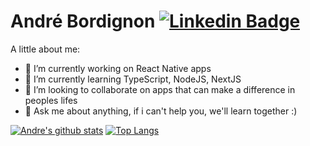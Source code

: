 # André Bordignon   [![Linkedin Badge](https://img.shields.io/badge/-André_Bordignon-blue?style=flat-square&logo=Linkedin&logoColor=white&link=https://www.linkedin.com/in/andrebordignon/)](https://www.linkedin.com/in/andrebordignon/) 

A little about me:

- 🔭 I’m currently working on React Native apps
- 🌱 I’m currently learning TypeScript, NodeJS, NextJS
- 👯 I’m looking to collaborate on apps that can make a difference in peoples lifes
- 💬 Ask me about anything, if i can't help you, we'll learn together :)


[![Andre's github stats](https://github-readme-stats.vercel.app/api?username=AndreBordignon&show_icons=true&count_private=true)](https://github.com/AndreBordignon/) [![Top Langs](https://github-readme-stats.vercel.app/api/top-langs/?username=AndreBordignon)](https://github.com/AndreBordignon)

